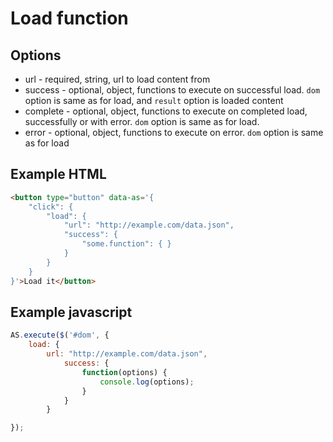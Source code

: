 Load function
=============

Options
-------

 * url - required, string, url to load content from
 * success - optional, object, functions to execute on successful load. ```dom``` option is same as for load, and ```result``` option is loaded content
 * complete - optional, object, functions to execute on completed load, successfully or with error. ```dom``` option is same as for load.
 * error - optional, object, functions to execute on error. ```dom``` option is same as for load


Example HTML
------------

``` html
<button type="button" data-as='{
    "click": {
        "load": {
            "url": "http://example.com/data.json",
            "success": {
                "some.function": { }
            }
        }
    }
}'>Load it</button>
```

Example javascript
------------------

``` js
AS.execute($('#dom', {
    load: {
        url: "http://example.com/data.json",
            success: {
                function(options) {
                    console.log(options);
                }
            }
        }

});
```
